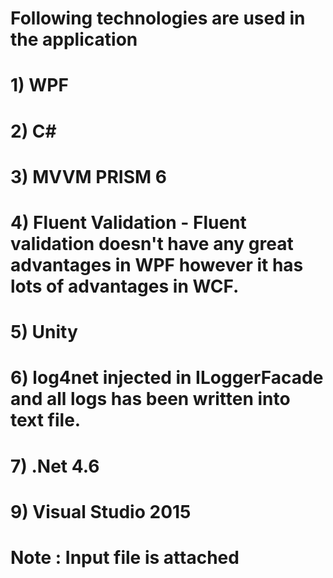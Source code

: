 # Following technologies  are used in the application
#  1) WPF
#  2) C#
#   3) MVVM PRISM 6
#   4) Fluent Validation - Fluent validation doesn't have any great advantages in WPF however it has lots of advantages in WCF.
#   5) Unity
#   6) log4net injected in ILoggerFacade and all logs has been written into text file.
#   7) .Net 4.6
#   9) Visual Studio 2015
  
#   Note : Input file is attached
